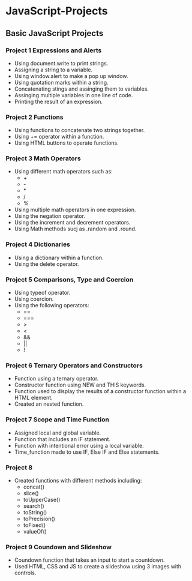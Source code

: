 # JavaScript-Projects

## Basic JavaScript Projects

### Project 1 Expressions and Alerts

- Using document.write to print strings.
- Assigning a string to a variable.
- Using window.alert to make a pop up window.
- Using quotation marks within a string.
- Concatenating stings and assinging them to variables.
- Assinging multiple variables in one line of code.
- Printing the result of an expression.

### Project 2 Functions

- Using functions to concatenate two strings together.
- Using += operator within a function.
- Using HTML buttons to operate functions.

### Project 3 Math Operators

- Using different math operators such as:
    - \+
    - \-
    - \*
    - /
    - %
- Using multiple math operators in one expression.
- Using the negation operator.
- Using the increment and decrement operators.
- Using Math methods sucj as .random and .round.

### Project 4 Dictionaries

- Using a dictionary within a function.
- Using the delete operator.

### Project 5 Comparisons, Type and Coercion

- Using typeof operator.
- Using coercion.
- Using the following operators:
    - ==
    - ===
    - \>
    - <
    - &&
    - ||
    - !

### Project 6 Ternary Operators and Constructors

- Function using a ternary operator.
- Constructor function using NEW and THIS keywords.
- Function used to display the results of a constructor function within a HTML element.
- Created an nested function.

### Project 7 Scope and Time Function

- Assigned local and global variable.
- Function that includes an IF statement.
- Function with intentional error using a local variable.
- Time_function made to use IF, Else IF and Else statements.

### Project 8 

- Created functions with different methods including:
    - concat()
    - slice()
    - toUpperCase()
    - search()
    - toString()
    - toPrecision()
    - toFixed()
    - valueOf()

### Project 9 Coundown and Slideshow

- Coundown function that takes an input to start a countdown.
- Used HTML, CSS and JS to create a slideshow using 3 images with controls.
